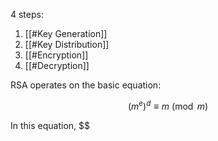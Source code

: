 4 steps:
1. [[#Key Generation]]
2. [[#Key Distribution]]
3. [[#Encryption]]
4. [[#Decryption]]

RSA operates on the basic equation:

$$
(m^{e})^{d} \equiv m \pmod m
$$

In this equation, $$